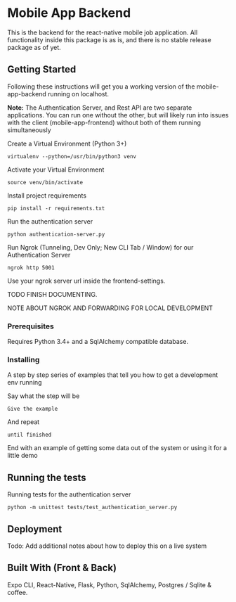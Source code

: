 # Mobile App Backend

This is the backend for the react-native mobile job application.
All functionality inside this package is as is, and there is no stable release package as of yet.

## Getting Started

Following these instructions will get you a working version of the mobile-app-backend running on localhost.

**Note:** The Authentication Server, and Rest API are two separate applications. You can run one without the other,
but will likely run into issues with the client (mobile-app-frontend) without both of them running simultaneously

Create a Virtual Environment (Python 3+)
```commandline
virtualenv --python=/usr/bin/python3 venv
```
Activate your Virtual Environment
```commandline
source venv/bin/activate
```
Install project requirements
```commandline
pip install -r requirements.txt
```

Run the authentication server
```commandline
python authentication-server.py
```

Run Ngrok (Tunneling, Dev Only; New CLI Tab / Window) for our Authentication Server
```commandline
ngrok http 5001
```
Use your ngrok server url inside the frontend-settings.


TODO FINISH DOCUMENTING.

NOTE ABOUT NGROK AND FORWARDING FOR LOCAL DEVELOPMENT

### Prerequisites

Requires Python 3.4+ and a SqlAlchemy compatible database.

### Installing

A step by step series of examples that tell you how to get a development env running

Say what the step will be

```
Give the example
```

And repeat

```
until finished
```

End with an example of getting some data out of the system or using it for a little demo

## Running the tests

Running tests for the authentication server
```commandline
python -m unittest tests/test_authentication_server.py
```

## Deployment

Todo: Add additional notes about how to deploy this on a live system

## Built With (Front & Back)
Expo CLI, React-Native, Flask, Python, SqlAlchemy, Postgres / Sqlite & coffee.

